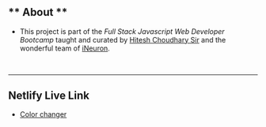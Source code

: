 # 
## ** About **

- This project is part of the *Full Stack Javascript Web Developer Bootcamp* taught and curated by 
[Hitesh Choudhary Sir](https://www.instagram.com/hiteshchoudharyofficial) and the wonderful team of [iNeuron](https://ineuron.ai/).

&nbsp;
***
## **Netlify Live Link**
- [Color changer](https://color-changer-jsproj.netlify.app/)
